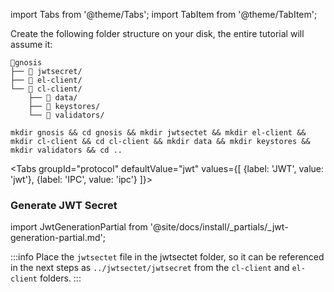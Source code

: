 import Tabs from '@theme/Tabs';
import TabItem from '@theme/TabItem';


Create the following folder structure on your disk, the entire tutorial will assume it:

```
📂gnosis
├── 📂 jwtsecret/
├── 📂 el-client/
└── 📂 cl-client/
    ├── 📂 data/
    ├── 📂 keystores/
    └── 📂 validators/
```

```
mkdir gnosis && cd gnosis && mkdir jwtsectet && mkdir el-client && mkdir cl-client && cd cl-client && mkdir data && mkdir keystores && mkdir validators && cd ..
```

<Tabs groupId="protocol" defaultValue="jwt" values={[
        {label: 'JWT', value: 'jwt'},
        {label: 'IPC', value: 'ipc'}
    ]}>
    <TabItem value="jwt">

<h3 id="generate-jwt">Generate JWT Secret</h3>

import JwtGenerationPartial from '@site/docs/install/_partials/_jwt-generation-partial.md';

<JwtGenerationPartial />

:::info
Place the `jwtsectet` file in the jwtsectet folder, so it can be referenced in the next steps as `../jwtsectet/jwtsecret` from the `cl-client` and `el-client` folders.
:::
  </TabItem>
</Tabs>



